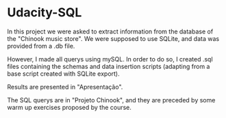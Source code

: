 # Udacity-SQL

In this project we were asked to extract information from the database of the "Chinook music store".
We were supposed to use SQLite, and data was provided from a .db file.

However, I made all querys using mySQL. In order to do so, I created .sql files containing the schemas and data insertion scripts (adapting from a base script created with SQLite export).

Results are presented in "Apresentação".

The SQL querys are in "Projeto Chinook", and they are preceded by some warm up exercises proposed by the course.
